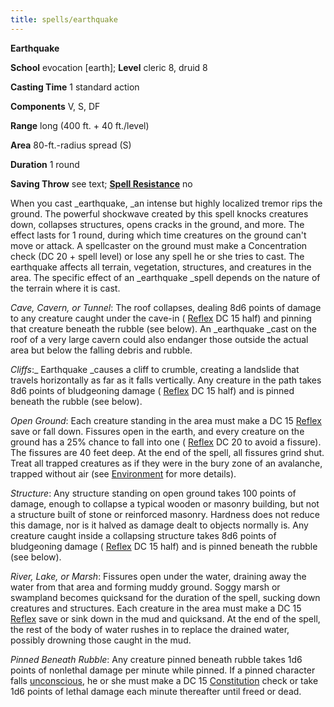 ```yaml
---
title: spells/earthquake
---
```

 **Earthquake**

**School** evocation [earth]; **Level** cleric 8, druid 8

**Casting Time** 1 standard action

**Components** V, S, DF

**Range** long (400 ft. + 40 ft./level)

**Area** 80-ft.-radius spread (S)

**Duration** 1 round

**Saving Throw** see text; **[Spell Resistance](../glossary.md#_spell-resistance)** no

When you cast _earthquake, _an intense but highly localized tremor rips the ground. The powerful shockwave created by this spell knocks creatures down, collapses structures, opens cracks in the ground, and more. The effect lasts for 1 round, during which time creatures on the ground can't move or attack. A spellcaster on the ground must make a Concentration check (DC 20 + spell level) or lose any spell he or she tries to cast. The earthquake affects all terrain, vegetation, structures, and creatures in the area. The specific effect of an _earthquake _spell depends on the nature of the terrain where it is cast.

_Cave, Cavern, or Tunnel_: The roof collapses, dealing 8d6 points of damage to any creature caught under the cave-in ( [Reflex](../combat.md#_reflex) DC 15 half) and pinning that creature beneath the rubble (see below). An _earthquake _cast on the roof of a very large cavern could also endanger those outside the actual area but below the falling debris and rubble.

_Cliffs_:_ Earthquake _causes a cliff to crumble, creating a landslide that travels horizontally as far as it falls vertically. Any creature in the path takes 8d6 points of bludgeoning damage ( [Reflex](../combat.md#_reflex) DC 15 half) and is pinned beneath the rubble (see below).

_Open Ground_: Each creature standing in the area must make a DC 15 [Reflex](../combat.md#_reflex) save or fall down. Fissures open in the earth, and every creature on the ground has a 25% chance to fall into one ( [Reflex](../combat.md#_reflex) DC 20 to avoid a fissure). The fissures are 40 feet deep. At the end of the spell, all fissures grind shut. Treat all trapped creatures as if they were in the bury zone of an avalanche, trapped without air (see [Environment](../environment.md) for more details).

_Structure_: Any structure standing on open ground takes 100 points of damage, enough to collapse a typical wooden or masonry building, but not a structure built of stone or reinforced masonry. Hardness does not reduce this damage, nor is it halved as damage dealt to objects normally is. Any creature caught inside a collapsing structure takes 8d6 points of bludgeoning damage ( [Reflex](../combat.md#_reflex) DC 15 half) and is pinned beneath the rubble (see below).

_River, Lake, or Marsh_: Fissures open under the water, draining away the water from that area and forming muddy ground. Soggy marsh or swampland becomes quicksand for the duration of the spell, sucking down creatures and structures. Each creature in the area must make a DC 15 [Reflex](../combat.md#_reflex) save or sink down in the mud and quicksand. At the end of the spell, the rest of the body of water rushes in to replace the drained water, possibly drowning those caught in the mud.

_Pinned Beneath Rubble_: Any creature pinned beneath rubble takes 1d6 points of nonlethal damage per minute while pinned. If a pinned character falls [unconscious](../glossary.md#_unconscious), he or she must make a DC 15 [Constitution](../gettingStarted.md#_constitution) check or take 1d6 points of lethal damage each minute thereafter until freed or dead.


